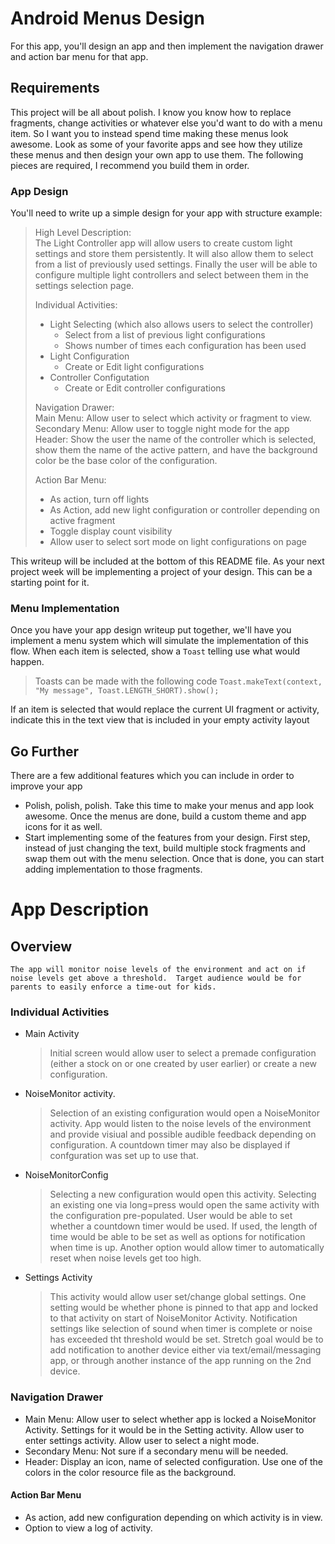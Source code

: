 # Android Menus Design

For this app, you'll design an app and then implement the navigation drawer and action bar menu for that app.

## Requirements

This project will be all about polish. I know you know how to replace fragments, change activities or whatever else you'd want to do with a menu item. So I want you to instead spend time making these menus look awesome. Look as some of your favorite apps and see how they utilize these menus and then design your own app to use them.
The following pieces are required, I recommend you build them in order.

### App Design
You'll need to write up a simple design for your app with structure example:

>High Level Description:  
>The Light Controller app will allow users to create custom light settings and store them persistently. It will also allow them to select from a list of previously used settings. Finally the user will be able to configure multiple light controllers and select between them in the settings selection page.  
>
>Individual Activities:
>- Light Selecting (which also allows users to select the controller)
>	- Select from a list of previous light configurations
>	- Shows number of times each configuration has been used
>- Light Configuration
>	- Create or Edit light configurations
>- Controller Configutation
>	- Create or Edit controller configurations
>
>Navigation Drawer:  
>Main Menu: Allow user to select which activity or fragment to view.  
>Secondary Menu: Allow user to toggle night mode for the app  
>Header: Show the user the name of the controller which is selected, show them the name of the active pattern, and have the background color be the base color of the configuration.  
>
>Action Bar Menu:
>- As action, turn off lights
>- As Action, add new light configuration or controller depending on active fragment
>- Toggle display count visibility
>- Allow user to select sort mode on light configurations on page


This writeup will be included at the bottom of this README file. As your next project week will be implementing a project of your design. This can be a starting point for it.

### Menu Implementation
Once you have your app design writeup put together, we'll have you implement a menu system which will simulate the implementation of this flow.
When each item is selected, show a `Toast` telling use what would happen.
> Toasts can be made with the following code `Toast.makeText(context, "My message", Toast.LENGTH_SHORT).show();`

If an item is selected that would replace the current UI fragment or activity, indicate this in the text view that is included in your empty activity layout

## Go Further

There are a few additional features which you can include in order to improve your app

* Polish, polish, polish. Take this time to make your menus and app look awesome. Once the menus are done, build a custom theme and app icons for it as well.
* Start implementing some of the features from your design. First step, instead of just changing the text, build multiple stock fragments and swap them out with the menu selection. Once that is done, you can start adding implementation to those fragments.


# App Description

## Overview
    The app will monitor noise levels of the environment and act on if noise levels get above a threshold.  Target audience would be for parents to easily enforce a time-out for kids.

### Individual Activities
 * Main Activity

    >Initial screen would allow user to select a premade configuration (either a stock on or one created by user earlier) or create a new configuration.

* NoiseMonitor activity.

    >Selection of an existing configuration would open a NoiseMonitor activity.  App would    listen to the noise levels of the environment and provide visiual and possible audible feedback depending on configuration.  A countdown timer may also be displayed if confguration was set up to use that.

*   NoiseMonitorConfig
    >Selecting a new configuration would open this activity.  Selecting an existing one via long=press would open the same activity with the configuration pre-populated.  User would be able to set whether a countdown timer would be used.  If used, the length of time would be able to be set as well as options for notification when time is up.  Another option would allow timer to automatically reset when noise levels get too high.

*   Settings Activity
    >This activity would allow user set/change global settings.  One setting would be whether phone is pinned to that app and locked to that activity on start of NoiseMonitor Activity.  Notification settings like selection of sound when timer is complete or noise has exceeded tht threshold would be set. Stretch goal would be to add notification to another device either via text/email/messaging app, or through another instance of the app running on the 2nd device.
    
### Navigation Drawer
*   Main Menu: Allow user to select whether app is locked a NoiseMonitor Activity.  Settings for it would be in the Setting activity.  Allow user to enter settings activity.  Allow user to select a night mode.
*   Secondary Menu: Not sure if a secondary menu will be needed.
*   Header: Display an icon, name of selected configuration.  Use one of the colors in the color resource file as the background.

#### Action Bar Menu
*   As action, add new configuration depending on which activity is in view.
*   Option to view a log of activity.